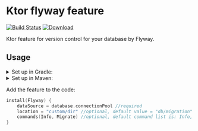 # Ktor flyway feature
[![Build Status](https://travis-ci.org/viartemev/ktor-flyway-feature.svg?branch=master)](https://travis-ci.org/viartemev/ktor-flyway-feature)
[ ![Download](https://api.bintray.com/packages/viartemev/Maven/ktor-flyway-feature/images/download.svg) ](https://bintray.com/viartemev/Maven/ktor-flyway-feature/_latestVersion)

Ktor feature for version control for your database by Flyway.

## Usage
<details><summary>Set up in Gradle:</summary>

```groovy
repositories {
    jcenter()
}

dependencies {
    implementation("com.viartemev:ktor-flyway-feature:$ktor_flyway_feature_version")
}
```
</details>

<details><summary>Set up in Maven:</summary>

```xml
<repositories>
    <repository>
        <id>jcenter</id>
        <url>https://jcenter.bintray.com/</url>
    </repository>
</repositories>

<dependency>
  <groupId>com.viartemev</groupId>
  <artifactId>ktor-flyway-feature</artifactId>
  <version>${ktor_flyway_feature_version}</version>
</dependency>
```
</details>

Add the feature to the code:
```kotlin
install(Flyway) {
    dataSource = database.connectionPool //required
    location = "custom/dir" //optional, default value = "db/migration"
    commands(Info, Migrate) //optional, default command list is: Info, Migrate
}
```
